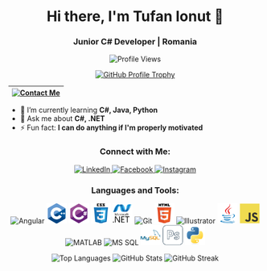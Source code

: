 <h1 align="center">Hi there, I'm Tufan Ionut 👋</h1>
<h3 align="center">Junior C# Developer | Romania</h3>

<p align="center"> 
  <img src="https://komarev.com/ghpvc/?username=tufanionut&label=Profile%20views&color=0e75b6&style=flat" alt="Profile Views"/> 
</p>

<p align="center"> 
  <a href="https://github-profile-trophy.vercel.app/?username=ryo-ma&theme=discord">
    <img src="https://github-profile-trophy.vercel.app/?username=tufanionut&theme=discord&row=1" alt="GitHub Profile Trophy"/>
  </a> 
</p>


| <center>[![Contact Me](https://img.shields.io/badge/Contact%20Me-%40ionuttufan04%40gmail.com-green?style=flat&logo=gmail)](mailto:ionuttufan04@gmail.com)</center> |
|---|



- 🌱 I’m currently learning **C#, Java, Python**
- 💬 Ask me about **C#, .NET**
- ⚡ Fun fact: **I can do anything if I'm properly motivated**

<h3 align="center">Connect with Me:</h3>
<p align="center">
  <a href="https://www.linkedin.com/in/ionut-tufan-89b63318a/">
    <img src="https://raw.githubusercontent.com/rahuldkjain/github-profile-readme-generator/master/src/images/icons/Social/linked-in-alt.svg" alt="LinkedIn" height="30" width="40" />
  </a>
  <a href="https://fb.com/tufan ionut-petrisor">
    <img src="https://raw.githubusercontent.com/rahuldkjain/github-profile-readme-generator/master/src/images/icons/Social/facebook.svg" alt="Facebook" height="30" width="40" />
  </a>
  <a href="https://instagram.com/ionut_petrisor20">
    <img src="https://raw.githubusercontent.com/rahuldkjain/github-profile-readme-generator/master/src/images/icons/Social/instagram.svg" alt="Instagram" height="30" width="40" />
  </a>
</p>

<h3 align="center">Languages and Tools:</h3>
<p align="center"> 
  <img src="https://angular.io/assets/images/logos/angular/angular.svg" alt="Angular" width="40" height="40"/>
  <img src="https://raw.githubusercontent.com/devicons/devicon/master/icons/cplusplus/cplusplus-original.svg" alt="C++" width="40" height="40"/>
  <img src="https://raw.githubusercontent.com/devicons/devicon/master/icons/csharp/csharp-original.svg" alt="C#" width="40" height="40"/>
  <img src="https://raw.githubusercontent.com/devicons/devicon/master/icons/css3/css3-original-wordmark.svg" alt="CSS3" width="40" height="40"/>
  <img src="https://raw.githubusercontent.com/devicons/devicon/master/icons/dot-net/dot-net-original-wordmark.svg" alt=".NET" width="40" height="40"/>
  <img src="https://www.vectorlogo.zone/logos/git-scm/git-scm-icon.svg" alt="Git" width="40" height="40"/>
  <img src="https://raw.githubusercontent.com/devicons/devicon/master/icons/html5/html5-original-wordmark.svg" alt="HTML5" width="40" height="40"/>
  <img src="https://www.vectorlogo.zone/logos/adobe_illustrator/adobe_illustrator-icon.svg" alt="Illustrator" width="40" height="40"/>
  <img src="https://raw.githubusercontent.com/devicons/devicon/master/icons/java/java-original.svg" alt="Java" width="40" height="40"/>
  <img src="https://raw.githubusercontent.com/devicons/devicon/master/icons/javascript/javascript-original.svg" alt="JavaScript" width="40" height="40"/>
  <img src="https://upload.wikimedia.org/wikipedia/commons/2/21/Matlab_Logo.png" alt="MATLAB" width="40" height="40"/>
  <img src="https://www.svgrepo.com/show/303229/microsoft-sql-server-logo.svg" alt="MS SQL" width="40" height="40"/>
  <img src="https://raw.githubusercontent.com/devicons/devicon/master/icons/mysql/mysql-original-wordmark.svg" alt="MySQL" width="40" height="40"/>
  <img src="https://raw.githubusercontent.com/devicons/devicon/master/icons/photoshop/photoshop-line.svg" alt="Photoshop" width="40" height="40"/>
  <img src="https://raw.githubusercontent.com/devicons/devicon/master/icons/python/python-original.svg" alt="Python" width="40" height="40"/>
</p>

<div align="center">
  <img src="https://github-readme-stats.vercel.app/api/top-langs/?username=tufanionut&show_icons=true&locale=en&layout=compact" alt="Top Languages" style="width: 300px;" />
  <img src="https://github-readme-stats.vercel.app/api?username=tufanionut&show_icons=true&locale=en" alt="GitHub Stats" style="width: 400px;" />
  <img src="https://github-readme-streak-stats.herokuapp.com/?user=tufanionut" alt="GitHub Streak" style="width: 400px;" />
</div>

